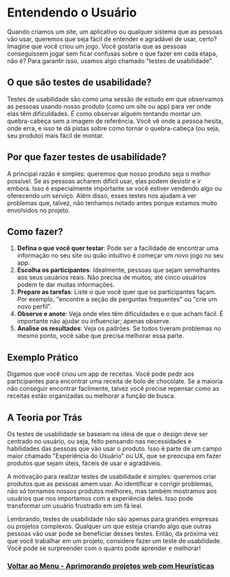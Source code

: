 # Entendendo o Usuário

Quando criamos um site, um aplicativo ou qualquer sistema que as pessoas vão usar, queremos que seja fácil de entender e agradável de usar, certo? Imagine que você criou um jogo. Você gostaria que as pessoas conseguissem jogar sem ficar confusas sobre o que fazer em cada etapa, não é? Para garantir isso, usamos algo chamado "testes de usabilidade".

## O que são testes de usabilidade?

Testes de usabilidade são como uma sessão de estudo em que observamos as pessoas usando nosso produto (como um site ou app) para ver onde elas têm dificuldades. É como observar alguém tentando montar um quebra-cabeça sem a imagem de referência. Você vê onde a pessoa hesita, onde erra, e isso te dá pistas sobre como tornar o quebra-cabeça (ou seja, seu produto) mais fácil de montar.

## Por que fazer testes de usabilidade?

A principal razão é simples: queremos que nosso produto seja o melhor possível. Se as pessoas acharem difícil usar, elas podem desistir e ir embora. Isso é especialmente importante se você estiver vendendo algo ou oferecendo um serviço. Além disso, esses testes nos ajudam a ver problemas que, talvez, não tenhamos notado antes porque estamos muito envolvidos no projeto.

## Como fazer?

1. **Defina o que você quer testar**: Pode ser a facilidade de encontrar uma informação no seu site ou quão intuitivo é começar um novo jogo no seu app.
2. **Escolha os participantes**: Idealmente, pessoas que sejam semelhantes aos seus usuários reais. Não precisa de muitos; até cinco usuários podem te dar muitas informações.
3. **Prepare as tarefas**: Liste o que você quer que os participantes façam. Por exemplo, "encontre a seção de perguntas frequentes" ou "crie um novo perfil".
4. **Observe e anote**: Veja onde eles têm dificuldades e o que acham fácil. É importante não ajudar ou influenciar; apenas observe.
5. **Analise os resultados**: Veja os padrões. Se todos tiveram problemas no mesmo ponto, você sabe que precisa melhorar essa parte.

## Exemplo Prático

Digamos que você criou um app de receitas. Você pode pedir aos participantes para encontrar uma receita de bolo de chocolate. Se a maioria não conseguir encontrar facilmente, talvez você precise repensar como as receitas estão organizadas ou melhorar a função de busca.

## A Teoria por Trás

Os testes de usabilidade se baseiam na ideia de que o design deve ser centrado no usuário, ou seja, feito pensando nas necessidades e habilidades das pessoas que vão usar o produto. Isso é parte de um campo maior chamado "Experiência do Usuário" ou UX, que se preocupa em fazer produtos que sejam úteis, fáceis de usar e agradáveis.

A motivação para realizar testes de usabilidade é simples: queremos criar produtos que as pessoas amem usar. Ao identificar e corrigir problemas, não só tornamos nossos produtos melhores, mas também mostramos aos usuários que nos importamos com a experiência deles. Isso pode transformar um usuário frustrado em um fã leal.

Lembrando, testes de usabilidade não são apenas para grandes empresas ou projetos complexos. Qualquer um que esteja criando algo que outras pessoas vão usar pode se beneficiar desses testes. Então, da próxima vez que você trabalhar em um projeto, considere fazer um teste de usabilidade. Você pode se surpreender com o quanto pode aprender e melhorar!

### [Voltar ao Menu - Aprimorando projetos web com Heurísticas](../menu.md)
